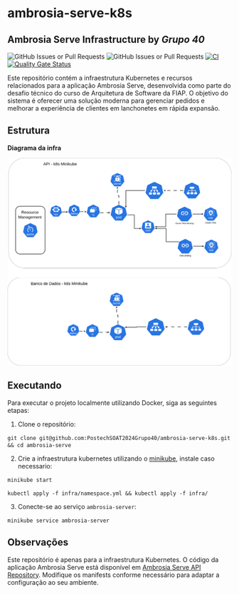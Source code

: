 # ambrosia-serve-k8s

## Ambrosia Serve Infrastructure by **_Grupo 40_**

![GitHub Issues or Pull Requests](https://img.shields.io/github/issues/PostechSOAT2024Grupo40/ambrosia-serve-k8s)
![GitHub Issues or Pull Requests](https://img.shields.io/github/issues-pr/PostechSOAT2024Grupo40/ambrosia-serve-k8s)
[![CI](https://github.com/PostechSOAT2024Grupo40/ambrosia-serve-k8s/actions/workflows/ci.yml/badge.svg)](https://github.com/PostechSOAT2024Grupo40/ambrosia-serve-k8s/actions/workflows/ci.yml)
[![Quality Gate Status](https://sonarcloud.io/api/project_badges/measure?project=PostechSOAT2024Grupo40_ambrosia-serve-k8s&metric=alert_status)](https://sonarcloud.io/summary/new_code?id=PostechSOAT2024Grupo40_ambrosia-serve-k8s)

Este repositório contém a infraestrutura Kubernetes e recursos relacionados para a aplicação Ambrosia Serve,
desenvolvida como parte do desafio técnico do curso de Arquitetura de Software da FIAP.
O objetivo do sistema é oferecer uma solução moderna para gerenciar pedidos e melhorar a experiência de clientes em
lanchonetes em rápida expansão.

## Estrutura

**Diagrama da infra**
<p align="center">
  <img src="docs/k8s.png" />
</p>

## Executando

Para executar o projeto localmente utilizando Docker, siga as seguintes etapas:

1. Clone o repositório:

```shell
git clone git@github.com:PostechSOAT2024Grupo40/ambrosia-serve-k8s.git && cd ambrosia-serve
```

2. Crie a infraestrutura kubernetes utilizando
   o [minikube](https://minikube.sigs.k8s.io/docs/start/?arch=%2Flinux%2Fx86-64%2Fstable%2Fbinary+download), instale
   caso necessario:

```shell
minikube start
```

```shell
kubectl apply -f infra/namespace.yml && kubectl apply -f infra/
```

3. Conecte-se ao serviço `ambrosia-server`:

```shell
minikube service ambrosia-server
```

## Observações

Este repositório é apenas para a infraestrutura Kubernetes. O código da aplicação Ambrosia Serve está disponível
em [Ambrosia Serve API Repository](https://github.com/PostechSOAT2024Grupo40/ambrosia-serve).
Modifique os manifests conforme necessário para adaptar a configuração ao seu ambiente.
